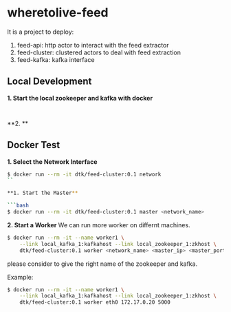 # wheretolive-feed
It is a project to deploy:

1. feed-api: http actor to interact with the feed extractor
2. feed-cluster: clustered actors to deal with feed extraction
3. feed-kafka: kafka interface


## Local Development

**1. Start the local zookeeper and kafka with docker**
```bash



```

**2. **


## Docker Test

**1. Select the Network Interface**

```bash
$ docker run --rm -it dtk/feed-cluster:0.1 network
``

**1. Start the Master**

```bash
$ docker run --rm -it dtk/feed-cluster:0.1 master <network_name>

```

**2. Start a Worker**
We can run more worker on differnt machines.

```bash
$ docker run --rm -it --name worker1 \
    --link local_kafka_1:kafkahost --link local_zookeeper_1:zkhost \
    dtk/feed-cluster:0.1 worker <network_name> <master_ip> <master_port>
```
please consider to give the right name of the zookeeper and kafka.

Example:

```bash
$ docker run --rm -it --name worker1 \
    --link local_kafka_1:kafkahost --link local_zookeeper_1:zkhost \
    dtk/feed-cluster:0.1 worker eth0 172.17.0.20 5000
```